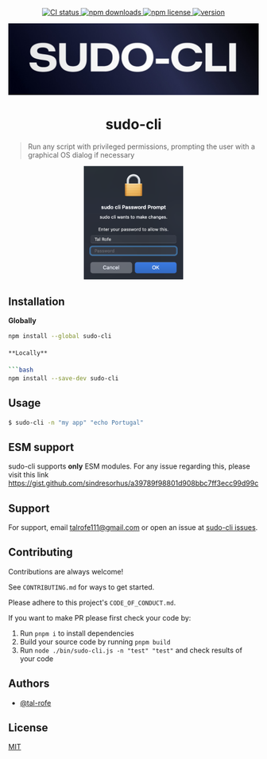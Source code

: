 <p align="center">
	<a href="https://github.com/tal-rofe/sudo-cli">
    	<img src="https://img.shields.io/github/actions/workflow/status/tal-rofe/sudo-cli/integrate.yaml?label=CI&logo=GitHub" alt="CI status">
  	</a>
	<a href="https://www.npmjs.com/package/sudo-cli">
    	<img src="https://img.shields.io/npm/dm/sudo-cli?logo=NPM" alt="npm downloads">
  	</a>
	<a href="https://github.com/tal-rofe/sudo-cli">
    	<img src="https://img.shields.io/npm/l/sudo-cli" alt="npm license">
  	</a>
	<a href="https://github.com/tal-rofe/sudo-cli">
    	<img src="https://img.shields.io/npm/v/sudo-cli?label=version" alt="version">
  	</a>
</p>

<p align="center"><img src="assets/logo.jpeg"/></p>

<h1 align="center">sudo-cli</h1>

> Run any script with privileged permissions, prompting the user with a graphical OS dialog if necessary

<p align="center"><img src="assets/example.png" width="200"/></p>

## Installation

**Globally**

````bash
npm install --global sudo-cli

**Locally**

```bash
npm install --save-dev sudo-cli
````

## Usage

```sh
$ sudo-cli -n "my app" "echo Portugal"
```

## ESM support

sudo-cli supports **only** ESM modules. For any issue regarding this, please visit this link https://gist.github.com/sindresorhus/a39789f98801d908bbc7ff3ecc99d99c

## Support

For support, email talrofe111@gmail.com or open an issue at [sudo-cli issues](https://github.com/tal-rofe/sudo-cli/issues).

## Contributing

Contributions are always welcome!

See `CONTRIBUTING.md` for ways to get started.

Please adhere to this project's `CODE_OF_CONDUCT.md`.

If you want to make PR please first check your code by:

1. Run `pnpm i` to install dependencies
2. Build your source code by running `pnpm build`
3. Run `node ./bin/sudo-cli.js -n "test" "test"` and check results of your code

## Authors

-   [@tal-rofe](https://github.com/tal-rofe)

## License

[MIT](https://choosealicense.com/licenses/mit/)
